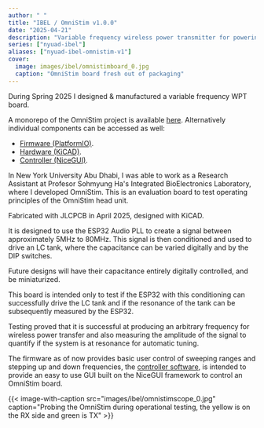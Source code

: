 ```yaml
---
author: " "
title: "IBEL / OmniStim v1.0.0"
date: "2025-04-21"
description: "Variable frequency wireless power transmitter for powering optical stimulation devices"
series: ["nyuad-ibel"]
aliases: ["nyuad-ibel-omnistim-v1"]
cover:
  image: images/ibel/omnistimboard_0.jpg
  caption: "OmniStim board fresh out of packaging"
---
```


During Spring 2025 I designed & manufactured a variable frequency WPT board.

<!--more-->

A monorepo of the OmniStim project is available [here](https://github.com/Hamza-Anver/OmniStimEvalBoard).
Alternatively individual components can be accessed as well:
- [Firmware (PlatformIO)](https://github.com/Hamza-Anver/OmniStimEvalBoard-Firmware).
- [Hardware (KiCAD)](https://github.com/Hamza-Anver/OmniStimEvalBoard-Hardware).
- [Controller (NiceGUI)](https://github.com/Hamza-Anver/OmniStimEvalBoard-Controller).

In New York University Abu Dhabi, I was able to work as a Research Assistant at Profesor Sohmyung Ha's Integrated BioElectronics Laboratory, where I developed OmniStim. This is an evaluation board to test operating principles of the OmniStim head unit.

Fabricated with JLCPCB in April 2025, designed with KiCAD.

It is designed to use the ESP32 Audio PLL to create a signal between approximately 5MHz to 80MHz. This signal is then conditioned and used to drive an LC tank, where the capacitance can be varied digitally and by the DIP switches.

Future designs will have their capacitance entirely digitally controlled, and be miniaturized.

This board is intended only to test if the ESP32 with this conditioning can successfully drive the LC tank and if the resonance of the tank can be subsequently measured by the ESP32.

Testing proved that it is successful at producing an arbitrary frequency for wireless power transfer and also measuring the amplitude of the signal to quantify if the system is at resonance for automatic tuning. 

The firmware as of now provides basic user control of sweeping ranges and stepping up and down frequencies, the [controller software](https://github.com/Hamza-Anver/OmniStimEvalBoard-Controller), is intended to provide an easy to use GUI built on the NiceGUI framework to control an OmniStim board.

{{< image-with-caption src="images/ibel/omnistimscope_0.jpg" caption="Probing the OmniStim during operational testing, the yellow is on the RX side and green is TX" >}}
